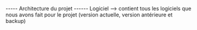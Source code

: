 ----- Architecture du projet ------
Logiciel --> contient tous les logiciels que nous avons fait pour le projet (version actuelle, version antérieure et backup)

